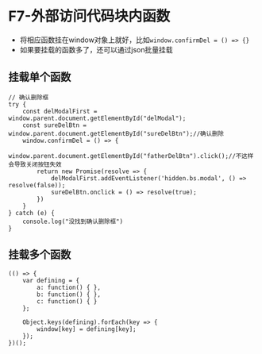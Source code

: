 # F7-外部访问代码块内函数

* 将相应函数挂在window对象上就好，比如`window.confirmDel = () => {}`
* 如果要挂载的函数多了，还可以通过json批量挂载

## 挂载单个函数

```
// 确认删除框
try {
    const delModalFirst = window.parent.document.getElementById("delModal");
    const sureDelBtn = window.parent.document.getElementById("sureDelBtn");//确认删除
    window.confirmDel = () => {
        window.parent.document.getElementById("fatherDelBtn").click();//不这样会导致关闭按钮失效
        return new Promise(resolve => {
            delModalFirst.addEventListener('hidden.bs.modal', () => resolve(false));
            sureDelBtn.onclick = () => resolve(true);
        })
    }
} catch (e) {
    console.log("没找到确认删除框")
}
```

## 挂载多个函数

```
(() => {
    var defining = {
        a: function() { },
        b: function() { },
        c: function() { }
    };

    Object.keys(defining).forEach(key => {
        window[key] = defining[key];
    });
})();
```